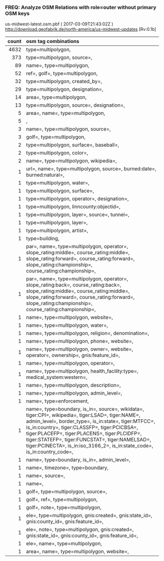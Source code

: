  
### FREQ: Analyze OSM Relations with role=outer without primary OSM keys 
us-midwest-latest.osm.pbf ( 2017-03-09T21:43:02Z ) http://download.geofabrik.de/north-america/us-midwest-updates [Rv:0.1b]
 
|  count  |  osm tag combinations 
|  -----: | :---------------------------
|   4632  |  type=multipolygon, 
|    373  |  type=multipolygon, source=, 
|     89  |  name=, type=multipolygon, 
|     52  |  ref=, golf=, type=multipolygon, 
|     32  |  type=multipolygon, created_by=, 
|     29  |  type=multipolygon, designation=, 
|     14  |  area=, type=multipolygon, 
|     13  |  type=multipolygon, source=, designation=, 
|      5  |  area=, name=, type=multipolygon, 
|      5  |  , 
|      3  |  name=, type=multipolygon, source=, 
|      3  |  golf=, type=multipolygon, 
|      2  |  type=multipolygon, surface=, baseball=, 
|      2  |  type=multipolygon, color=, 
|      2  |  name=, type=multipolygon, wikipedia=, 
|      1  |  url=, name=, type=multipolygon, source=, burned:date=, burned:natural=, 
|      1  |  type=multipolygon, water=, 
|      1  |  type=multipolygon, surface=, 
|      1  |  type=multipolygon, operator=, designation=, 
|      1  |  type=multipolygon, linncounty:objectid=, 
|      1  |  type=multipolygon, layer=, source=, tunnel=, 
|      1  |  type=multipolygon, layer=, 
|      1  |  type=multipolygon, artist=, 
|      1  |  type=building, 
|      1  |  par=, name=, type=multipolygon, operator=, slope_rating:middle=, course_rating:middle=, slope_rating:forward=, course_rating:forward=, slope_rating:championship=, course_rating:championship=, 
|      1  |  par=, name=, type=multipolygon, operator=, slope_rating:back=, course_rating:back=, slope_rating:middle=, course_rating:middle=, slope_rating:forward=, course_rating:forward=, slope_rating:championship=, course_rating:championship=, 
|      1  |  name=, type=multipolygon, website=, 
|      1  |  name=, type=multipolygon, water=, 
|      1  |  name=, type=multipolygon, religion=, denomination=, 
|      1  |  name=, type=multipolygon, phone=, website=, 
|      1  |  name=, type=multipolygon, owner=, website=, operator=, ownership=, gnis:feature_id=, 
|      1  |  name=, type=multipolygon, operator=, 
|      1  |  name=, type=multipolygon, health_facility:type=, medical_system:western=, 
|      1  |  name=, type=multipolygon, description=, 
|      1  |  name=, type=multipolygon, admin_level=, 
|      1  |  name=, type=enforcement, 
|      1  |  name=, type=boundary, is_in=, source=, wikidata=, tiger:CPI=, wikipedia=, tiger:LSAD=, tiger:NAME=, admin_level=, border_type=, is_in:state=, tiger:MTFCC=, is_in:country=, tiger:CLASSFP=, tiger:PCICBSA=, tiger:PLACEFP=, tiger:PLACENS=, tiger:PLCIDFP=, tiger:STATEFP=, tiger:FUNCSTAT=, tiger:NAMELSAD=, tiger:PCINECTA=, is_in:iso_3166_2=, is_in:state_code=, is_in:country_code=, 
|      1  |  name=, type=boundary, is_in=, admin_level=, 
|      1  |  name=, timezone=, type=boundary, 
|      1  |  name=, source=, 
|      1  |  name=, 
|      1  |  golf=, type=multipolygon, source=, 
|      1  |  golf=, ref=, type=multipolygon, 
|      1  |  golf=, note=, type=multipolygon, 
|      1  |  ele=, type=multipolygon, gnis:created=, gnis:state_id=, gnis:county_id=, gnis:feature_id=, 
|      1  |  ele=, note=, type=multipolygon, gnis:created=, gnis:state_id=, gnis:county_id=, gnis:feature_id=, 
|      1  |  ele=, name=, type=multipolygon, 
|      1  |  area=, name=, type=multipolygon, website=, 
 
